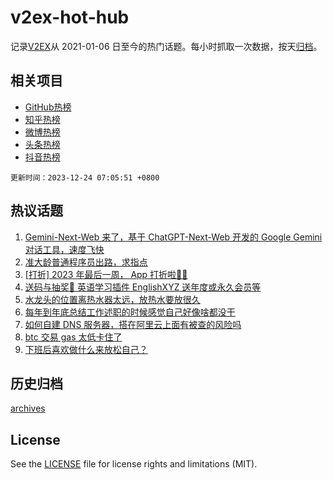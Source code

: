 # v2ex-hot-hub

 记录[V2EX](https://www.v2ex.com/)从 2021-01-06 日至今的热门话题。每小时抓取一次数据，按天[归档](archives)。
 
 ## 相关项目

- [GitHub热榜](https://github.com/snaildev/github-hot-hub)
- [知乎热榜](https://github.com/snaildev/zhihu-hot-hub)
- [微博热榜](https://github.com/snaildev/weibo-hot-hub)
- [头条热榜](https://github.com/snaildev/toutiao-hot-hub)
- [抖音热榜](https://github.com/snaildev/douyin-hot-hub)


 `更新时间：2023-12-24 07:05:51 +0800`

## 热议话题

1. [Gemini-Next-Web 来了，基于 ChatGPT-Next-Web 开发的 Google Gemini 对话工具，速度飞快](https://www.v2ex.com/t/1002850)
1. [准大龄普通程序员出路，求指点](https://www.v2ex.com/t/1002833)
1. [[打折] 2023 年最后一周， App 打折啦🎉🎉](https://www.v2ex.com/t/1002884)
1. [送码与抽奖👏 英语学习插件 EnglishXYZ 送年度或永久会员等](https://www.v2ex.com/t/1002901)
1. [水龙头的位置离热水器太远，放热水要放很久](https://www.v2ex.com/t/1002896)
1. [每年到年底总结工作述职的时候感觉自己好像啥都没干](https://www.v2ex.com/t/1002803)
1. [如何自建 DNS 服务器，搭在阿里云上面有被查的风险吗](https://www.v2ex.com/t/1002815)
1. [btc 交易 gas 太低卡住了](https://www.v2ex.com/t/1002849)
1. [下班后喜欢做什么来放松自己？](https://www.v2ex.com/t/1002865)

## 历史归档

[archives](archives)

## License

See the [LICENSE](LICENSE) file for license rights and limitations (MIT).
